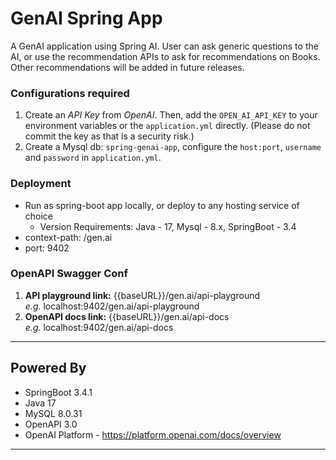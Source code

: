 # GenAI Spring App

A GenAI application using Spring AI. User can ask generic questions to the AI, or use the recommendation APIs to ask for recommendations on Books. Other recommendations will be added in future releases.

### Configurations required
1. Create an *API Key* from *OpenAI*. Then, add the `OPEN_AI_API_KEY` to your environment variables or the `application.yml` directly. (Please do not commit the key as that is a security risk.)
2. Create a Mysql db: `spring-genai-app`, configure the `host:port`, `username` and `password` in `application.yml`.

### Deployment
- Run as spring-boot app locally, or deploy to any hosting service of choice
  - Version Requirements: Java - 17, Mysql - 8.x, SpringBoot - 3.4  
- context-path: /gen.ai
- port: 9402

### OpenAPI Swagger Conf
1. **API playground link:** {{baseURL}}/gen.ai/api-playground
<br/>*e.g.* localhost:9402/gen.ai/api-playground
2. **OpenAPI docs link:** {{baseURL}}/gen.ai/api-docs
<br/>*e.g.* localhost:9402/gen.ai/api-docs

---
## Powered By
* SpringBoot 3.4.1
* Java 17
* MySQL 8.0.31
* OpenAPI 3.0
* OpenAI Platform - https://platform.openai.com/docs/overview
---
   
